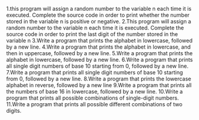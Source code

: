 1.this program will assign a random number to the variable n each time it is executed. Complete the source code in order to print whether the number stored in the variable n is positive or negative.
2.This program will assign a random number to the variable n each time it is executed. Complete the source code in order to print the last digit of the number stored in the variable n
3.Write a program that prints the alphabet in lowercase, followed by a new line.
4.Write a program that prints the alphabet in lowercase, and then in uppercase, followed by a new line.
5.Write a program that prints the alphabet in lowercase, followed by a new line.
6.Write a program that prints all single digit numbers of base 10 starting from 0, followed by a new line.
7.Write a program that prints all single digit numbers of base 10 starting from 0, followed by a new line.
8.Write a program that prints the lowercase alphabet in reverse, followed by a new line
9.Write a program that prints all the numbers of base 16 in lowercase, followed by a new line.
10.Write a program that prints all possible combinations of single-digit numbers.
11.Write a program that prints all possible different combinations of two digits.
